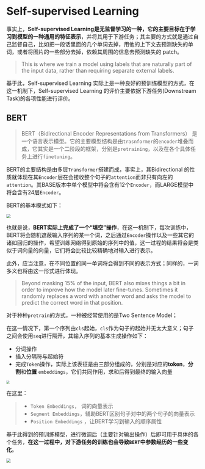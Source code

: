 # Self-supervised Learning

事实上，**Self-supervised Learning是无监督学习的一种，它的主要目标在于学习到模型的一种通用的特征表示**，并将其用于下游任务；其主要的方式就是通过自己监督自己，比如把一段话里面的几个单词去掉，用他的上下文去预测缺失的单词，或者将图片的一些部分去掉，依赖其周围的信息去预测缺失的 patch。

> This is where we train a model using labels that are naturally part of the input data, rather than requiring separate external labels.

基于此，Self-supervised Learning 实际上是一种良好的预训练模型的方式，在这一机制下，Self-supervised Learning 的评价主要依据下游任务(Downstream Task)的各项性能进行评价。

## BERT

> BERT（Bidirectional Encoder Representations from Transformers） 是一个语言表示模型。它的主要模型结构是由`trasnformer`的`encoder`堆叠而成，它其实是一个二阶段的框架，分别是`pretraining`，以及在各个具体任务上进行`finetuning`。

BERT的主要结构是由多层`Transformer`搭建而成，事实上，其Bidirectional 的性质就体现在其`Encoder`层在会接收整个句子的`attention`而非只有向左的`attention`。其BASE版本中单个模型中将会含有12个`Encoder`，而LARGE模型中将会含有24层`Encoder`。

BERT的基本模式如下：

<img src="https://gitee.com/hsuyuanliu/picrepo/raw/master/img/68747470733a2f2f692e6c6f6c692e6e65742f323032312f30352f30382f52664d383134714c4f7647736a77322e706e67.png" style="zoom:67%;" />

也就是说，**BERT实际上完成了一个“填空”操作**，在这一机制下，每次训练中，BERT将会随机遮蔽输入序列的某一个词，之后通过`Encoder`操作以及一些其它的诸如回归的操作，希望训练网络得到原始的序列中的值，这一过程的结果将会是类似于词向量的向量，它们将会比较比较精确地对输入进行表示。

此外，应当注意，在不同位置的同一单词将会得到不同的表示方式；同样的，一词多义也将由这一形式进行体现。

> Beyond masking 15% of the input, BERT also mixes things a bit in order to improve how the model later fine-tunes. Sometimes it randomly replaces a word with another word and asks the model to predict the correct word in that position.

对于种种`pretrain`的方式，一种被经常使用的是Two Sentence Model；

在这一情况下，第一个序列由`cls`起始，`cls`作为句子的起始并无太大意义；句子之间会使用`seq`进行隔开，其输入序列的基本生成操作如下：

- 分词操作
- 插入分隔符与起始符
- 完成`Token`操作，实际上该表征是由三部分组成的，分别是对应的**token**，**分割**和**位置** `embeddings`，它们共同作用，求和后得到最终的输入向量

<img src="https://gitee.com/hsuyuanliu/picrepo/raw/master/img/68747470733a2f2f692e6c6f6c692e6e65742f323032312f30352f30382f6c315a7879336447325452694353562e706e67.png" style="zoom:50%;" />



在这里：

> - `Token Embeddings`， 词的向量表示
> - `Segment Embeddings`，辅助BERT区别句子对中的两个句子的向量表示
> - `Position Embeddings` ，让BERT学习到输入的顺序属性

基于此得到的预训练模型，进行微调后（主要针对输出操作）后即可用于具体的各个任务，**在这一过程中，对下游任务的训练也会导致`BERT`中参数经历的一些变化**。

<img src="https://gitee.com/hsuyuanliu/picrepo/raw/master/img/68747470733a2f2f692e6c6f6c692e6e65742f323032312f30352f30382f686d696678655958516b41674f42522e706e67.png" style="zoom:67%;" />